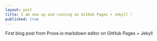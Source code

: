 ```yaml
---
layout: post
title: I am now up and running on GitHub Pages + Jekyll !
published: true
---
```


First blog post from Prose.io markdown editor on GitHub Pages + Jekyll
